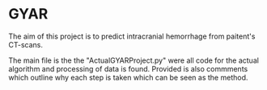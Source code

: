 # GYAR
The aim of this project is to predict intracranial hemorrhage from paitent's CT-scans. 

The main file is the the "ActualGYARProject.py" were all code for the actual algorithm and processing of data is found.
Provided is also commments which outline why each step is taken which can be seen as the method. 
